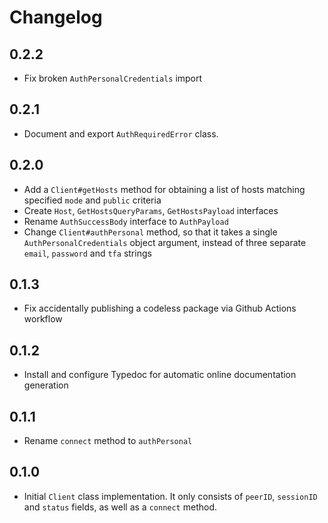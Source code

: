 # Changelog

## 0.2.2

- Fix broken `AuthPersonalCredentials` import

## 0.2.1

- Document and export `AuthRequiredError` class.

## 0.2.0

- Add a `Client#getHosts` method for obtaining a list of hosts matching specified `mode` and `public` criteria
- Create `Host`, `GetHostsQueryParams`, `GetHostsPayload` interfaces
- Rename `AuthSuccessBody` interface to `AuthPayload`
- Change `Client#authPersonal` method, so that it takes a single `AuthPersonalCredentials` object argument, instead of three separate `email`, `password` and `tfa` strings

## 0.1.3

- Fix accidentally publishing a codeless package via Github Actions workflow

## 0.1.2

- Install and configure Typedoc for automatic online documentation generation

## 0.1.1

- Rename `connect` method to `authPersonal`

## 0.1.0

- Initial `Client` class implementation. It only consists of `peerID`, `sessionID` and `status` fields, as well as a `connect` method.

